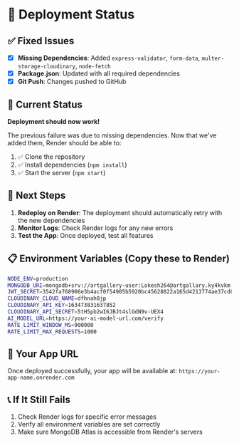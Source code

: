 # 🚀 Deployment Status

## ✅ Fixed Issues
- [x] **Missing Dependencies**: Added `express-validator`, `form-data`, `multer-storage-cloudinary`, `node-fetch`
- [x] **Package.json**: Updated with all required dependencies
- [x] **Git Push**: Changes pushed to GitHub

## 🔄 Current Status
**Deployment should now work!** 

The previous failure was due to missing dependencies. Now that we've added them, Render should be able to:
1. ✅ Clone the repository
2. ✅ Install dependencies (`npm install`)
3. ✅ Start the server (`npm start`)

## 🎯 Next Steps
1. **Redeploy on Render**: The deployment should automatically retry with the new dependencies
2. **Monitor Logs**: Check Render logs for any new errors
3. **Test the App**: Once deployed, test all features

## 📋 Environment Variables (Copy these to Render)
```bash
NODE_ENV=production
MONGODB_URI=mongodb+srv://artgallery-user:Lokesh264@artgallary.ky4kvkm.mongodb.net/artgallery?retryWrites=true&w=majority&appName=artgallary
JWT_SECRET=3542fa768906e3b4acf0f54905b5920bc45628822a165d4213774ae37cd8b9d072e19561d484d43ebd8f1f43f45cd4a5f38ccaa75e15b9d821464be471e09c6e
CLOUDINARY_CLOUD_NAME=dfhnah8jp
CLOUDINARY_API_KEY=163473831637852
CLOUDINARY_API_SECRET=5tH5pb2wI6JBJt4slGdN9v-UEX4
AI_MODEL_URL=https://your-ai-model-url.com/verify
RATE_LIMIT_WINDOW_MS=900000
RATE_LIMIT_MAX_REQUESTS=1000
```

## 🔗 Your App URL
Once deployed successfully, your app will be available at:
`https://your-app-name.onrender.com`

## 📞 If It Still Fails
1. Check Render logs for specific error messages
2. Verify all environment variables are set correctly
3. Make sure MongoDB Atlas is accessible from Render's servers
